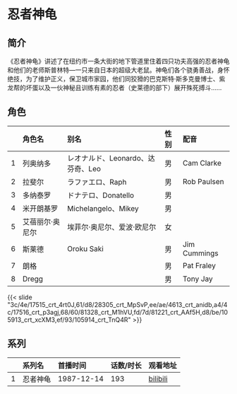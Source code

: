 # 忍者神龟


## 简介

《忍者神龟》讲述了在纽约市一条大街的地下管道里住着四只功夫高强的忍者神龟和他们的老师斯普林特—一只来自日本的超级大老鼠。神龟们各个骁勇善战，身怀绝技，为了维护正义，保卫城市家园，他们同狡猾的巴克斯特·斯多克曼博士、紫龙帮的坏蛋以及一伙神秘且训练有素的忍者（史莱德的部下）展开殊死搏斗……



## 角色

|     |   角色名   |   别名  | 性别 |  配音  |
|:--- |:------  |:----      |:---  |:--   |
| 1 | 列奥纳多 | レオナルド、Leonardo、达芬奇、Leo | 男 | Cam Clarke |
| 2 | 拉斐尔 | ラファエロ、Raph | 男 | Rob Paulsen |
| 3 | 多纳泰罗 | ドナテロ、Donatello | 男 |  |
| 4 | 米开朗基罗 | Michelangelo、Mikey | 男 |  |
| 5 | 艾蓓丽尔·奥尼尔 | 埃菲尔·奥尼尔、爱波·欧尼尔 | 女 |  |
| 6 | 斯莱德 | Oroku Saki | 男 | Jim Cummings |
| 7 | 朗格 |  | 男 | Pat Fraley |
| 8 | Dregg |  | 男 | Tony Jay |

{{< slide "3c/4e/17515_crt_4rt0J,61/d8/28305_crt_MpSvP,ee/ae/4613_crt_anidb,a4/4c/17516_crt_p3agj,68/60/81328_crt_M1hVU,fd/7d/81221_crt_AAf5H,d8/be/105913_crt_xcXM3,ef/93/105914_crt_TnQ4R" >}}

## 系列

|     |   系列名   |   首播时间  | 话数/时长  | 观看地址 |
|:---  |:------    |:----      |:---       |:---  |
| 1 | 忍者神龟 | 1987-12-14 | 193 | [bilibili](https://www.bilibili.com/video/BV1Ts411273Q)  |





